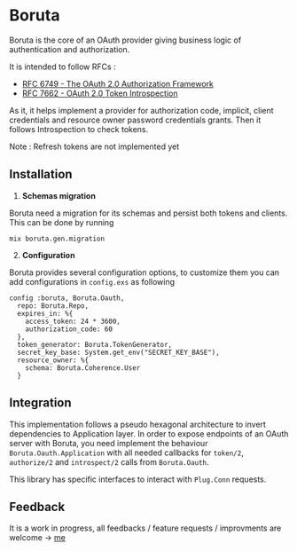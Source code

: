 # Boruta

Boruta is the core of an OAuth provider giving business logic of authentication and authorization.

It is intended to follow RFCs :
- [RFC 6749 - The OAuth 2.0 Authorization Framework](https://tools.ietf.org/html/rfc6749)
- [RFC 7662 - OAuth 2.0 Token Introspection](https://tools.ietf.org/html/rfc7662)

As it, it helps implement a provider for authorization code, implicit, client credentials and resource owner password credentials grants. Then it follows Introspection to check tokens.

Note : Refresh tokens are not implemented yet

## Installation
1. __Schemas migration__

Boruta need a migration for its schemas and persist both tokens and clients. This can be done by running
```
mix boruta.gen.migration
```

2. __Configuration__

Boruta provides several configuration options, to customize them you can add configurations in `config.exs` as following
```
config :boruta, Boruta.Oauth,
  repo: Boruta.Repo,
  expires_in: %{
    access_token: 24 * 3600,
    authorization_code: 60
  },
  token_generator: Boruta.TokenGenerator,
  secret_key_base: System.get_env("SECRET_KEY_BASE"),
  resource_owner: %{
    schema: Boruta.Coherence.User
  }
```

## Integration
This implementation follows a pseudo hexagonal architecture to invert dependencies to Application layer.
In order to expose endpoints of an OAuth server with Boruta, you need implement the behaviour `Boruta.Oauth.Application` with all needed callbacks for `token/2`, `authorize/2` and `introspect/2` calls from `Boruta.Oauth`.

This library has specific interfaces to interact with `Plug.Conn` requests.

## Feedback
It is a work in progress, all feedbacks / feature requests / improvments are welcome -> [me](mailto:pascal.knoth@gmx.com)
